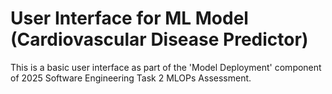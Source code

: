 # User Interface for ML Model (Cardiovascular Disease Predictor)

This is a basic user interface as part of the 'Model Deployment' component of 2025 Software Engineering Task 2 MLOPs Assessment.
